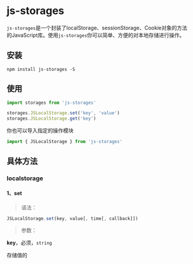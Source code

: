 # js-storages

`js-storages`是一个封装了localStorage、sessionStorage、Cookie对象的方法的JavaScript库。使用`js-storages`你可以简单、方便的对本地存储进行操作。

## 安装

`npm install js-storages -S`

## 使用

```javascript
import storages from 'js-storages'

storages.JSLocalStorage.set('key', 'value')
storages.JSLocalStorage.get('key')
```
你也可以导入指定的操作模块
```javascript
import { JSLocalStorage } from 'js-storages'
```

## 具体方法

### localstorage

#### 1、set

> 语法：

```ts
JSLocalStorage.set(key, value[, time[, callback]])
```

> 参数：

**key**，必须，`string`

存储值的

